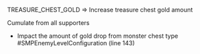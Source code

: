 TREASURE_CHEST_GOLD  => Increase treasure chest gold amount

Cumulate from all supporters  
- Impact the amount of gold drop from monster chest type
	#SMPEnemyLevelConfiguration (line 143)